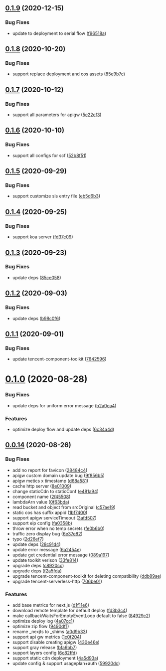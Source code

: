 ## [0.1.9](https://github.com/serverless-components/tencent-nextjs/compare/v0.1.8...v0.1.9) (2020-12-15)


### Bug Fixes

* update to deployment to serial flow ([f96518a](https://github.com/serverless-components/tencent-nextjs/commit/f96518a4f2f3254f7b7c2c74e8cb3e383e176595))

## [0.1.8](https://github.com/serverless-components/tencent-nextjs/compare/v0.1.7...v0.1.8) (2020-10-20)


### Bug Fixes

* support replace deployment and cos assets ([85e9b7c](https://github.com/serverless-components/tencent-nextjs/commit/85e9b7c7dea22fb1eb991de4aca5cfcedc6035a7))

## [0.1.7](https://github.com/serverless-components/tencent-nextjs/compare/v0.1.6...v0.1.7) (2020-10-12)


### Bug Fixes

* support all parameters for apigw ([5e22cf3](https://github.com/serverless-components/tencent-nextjs/commit/5e22cf3595c1adfcf84de008d7af94bfc1bc4184))

## [0.1.6](https://github.com/serverless-components/tencent-nextjs/compare/v0.1.5...v0.1.6) (2020-10-10)


### Bug Fixes

* support all configs for scf ([52b8f51](https://github.com/serverless-components/tencent-nextjs/commit/52b8f51b1cebcf8d16a658454256f4f6014f7e0b))

## [0.1.5](https://github.com/serverless-components/tencent-nextjs/compare/v0.1.4...v0.1.5) (2020-09-29)


### Bug Fixes

* support customize sls entry file ([eb5d6b3](https://github.com/serverless-components/tencent-nextjs/commit/eb5d6b3c2406ce7a225296d3e541f1efda029dd5))

## [0.1.4](https://github.com/serverless-components/tencent-nextjs/compare/v0.1.3...v0.1.4) (2020-09-25)


### Bug Fixes

* support koa server ([fd37c09](https://github.com/serverless-components/tencent-nextjs/commit/fd37c09412b5e123840e841289404055814d5bec))

## [0.1.3](https://github.com/serverless-components/tencent-nextjs/compare/v0.1.2...v0.1.3) (2020-09-23)


### Bug Fixes

* update deps ([85ce058](https://github.com/serverless-components/tencent-nextjs/commit/85ce05849638ef0a318915aa39cdbc5a6ae88133))

## [0.1.2](https://github.com/serverless-components/tencent-nextjs/compare/v0.1.1...v0.1.2) (2020-09-03)


### Bug Fixes

* update deps ([b98c0f6](https://github.com/serverless-components/tencent-nextjs/commit/b98c0f653b58fb9a45f1a6baaa5e0a70e47d3b12))

## [0.1.1](https://github.com/serverless-components/tencent-nextjs/compare/v0.1.0...v0.1.1) (2020-09-01)


### Bug Fixes

* update tencent-component-toolkit ([7642596](https://github.com/serverless-components/tencent-nextjs/commit/7642596228f2972cd857096f4d30a31483175175))

# [0.1.0](https://github.com/serverless-components/tencent-nextjs/compare/v0.0.14...v0.1.0) (2020-08-28)


### Bug Fixes

* update deps for uniform error message ([b2a0ea4](https://github.com/serverless-components/tencent-nextjs/commit/b2a0ea423e89a1ec4694bb8fae11b881412b6f36))


### Features

* optimize deploy flow and update deps ([6c34a4d](https://github.com/serverless-components/tencent-nextjs/commit/6c34a4d1d8f74be5f55aa7a1659f5786b366771b))

## [0.0.14](https://github.com/serverless-components/tencent-nextjs/compare/v0.0.13...v0.0.14) (2020-08-26)


### Bug Fixes

* add no report for favicon ([28484c4](https://github.com/serverless-components/tencent-nextjs/commit/28484c48e6011004df81b1177dd19c03f4b077a1))
* apigw custom domain update bug ([9f856b5](https://github.com/serverless-components/tencent-nextjs/commit/9f856b565e67a4656d041e5f0d277f759f3c01ff))
* apigw metics x timestamp ([d68a581](https://github.com/serverless-components/tencent-nextjs/commit/d68a581e02d267871191d16d010c34f1798b0735))
* cache http server ([8e01009](https://github.com/serverless-components/tencent-nextjs/commit/8e01009823fc1682f75f17e7061b9934b03d5f38))
* change staticCdn to staticConf ([e481a94](https://github.com/serverless-components/tencent-nextjs/commit/e481a9492f1c9f7dba0c168fce0be73fa61cd0f4))
* component name ([2f45508](https://github.com/serverless-components/tencent-nextjs/commit/2f455081075379f209600a200b44bd91a50d2658))
* lambdaArn value ([0f63bda](https://github.com/serverless-components/tencent-nextjs/commit/0f63bdae851f6b3ef14c141ee23fd4d2507f54bb))
* read bucket and object from srcOriginal ([c57ae19](https://github.com/serverless-components/tencent-nextjs/commit/c57ae19dd1457d6554fa0b6fc92a6984fc474262))
* static cos has suffix appid ([1bf7400](https://github.com/serverless-components/tencent-nextjs/commit/1bf74008c729ca927e9fb2a201340606f9e8d6e3))
* support apigw serviceTimeout ([3afd507](https://github.com/serverless-components/tencent-nextjs/commit/3afd507a4b72bf5113322ead4d950df6a3a717f2))
* support eip config ([fa0358b](https://github.com/serverless-components/tencent-nextjs/commit/fa0358b85f2ca9af1abe86e1c815c7d9e3ef63ac))
* throw error when no temp secrets ([fe0b6b0](https://github.com/serverless-components/tencent-nextjs/commit/fe0b6b061bec839db8022d3d0f36fee89dd7a146))
* traffic zero display bug ([6e37e82](https://github.com/serverless-components/tencent-nextjs/commit/6e37e824e6e6009dc1fb952ce3e4ed1b38eb8564))
* typo ([2d26ef7](https://github.com/serverless-components/tencent-nextjs/commit/2d26ef732a97f3e56ef9eb96d6b849fea76eaff4))
* update deps ([28c91d4](https://github.com/serverless-components/tencent-nextjs/commit/28c91d45ebce353e953e8fcafcb66f0e56419865))
* update error message ([6a2454e](https://github.com/serverless-components/tencent-nextjs/commit/6a2454eb2bf7b9cd14ff2c96db051e6c674a5b0f))
* update get credential error message ([089a197](https://github.com/serverless-components/tencent-nextjs/commit/089a197ae7bc8e7cc10dcb8d97d160d8213c2145))
* update toolkit verison ([33fe814](https://github.com/serverless-components/tencent-nextjs/commit/33fe81494992bf2ab1b7530e15fe0f179e212f9d))
* upgrade deps ([c8920cc](https://github.com/serverless-components/tencent-nextjs/commit/c8920cc02fc478b32a44a26762dd0dcfd131d94b))
* upgrade deps ([f2a5fda](https://github.com/serverless-components/tencent-nextjs/commit/f2a5fdaa9f05ffc8fb0437a24a4a15db8b9bbc50))
* upgrade tencent-component-toolkit for deleting compatibility ([ddb89ae](https://github.com/serverless-components/tencent-nextjs/commit/ddb89ae5bd6080f08cef5e489307703e7760be1f))
* upgrade tencent-serverless-http ([706be01](https://github.com/serverless-components/tencent-nextjs/commit/706be018d88cfb93a8a066d14ab99581f6fff372))


### Features

* add base metrics for next.js ([d1f11e6](https://github.com/serverless-components/tencent-nextjs/commit/d1f11e6a185d826f41e2ec46178e0639265ef39b))
* download remote template for default deploy ([fd3b3c4](https://github.com/serverless-components/tencent-nextjs/commit/fd3b3c48fc8a227cf40d7a33dc47429b88aadd11))
* make callbackWaitsForEmptyEventLoop default to false ([84929c2](https://github.com/serverless-components/tencent-nextjs/commit/84929c280e0f0c3a51348d627d053da8bf9b4d08))
* optimize deploy log ([4a07cc1](https://github.com/serverless-components/tencent-nextjs/commit/4a07cc162a4885a776845f3da6a17b6e5e02ec73))
* optimize zip flow ([9490df1](https://github.com/serverless-components/tencent-nextjs/commit/9490df168b0f28f3de9d01544f67570ae86df654))
* rename _nexjts to _shims ([a0d9b33](https://github.com/serverless-components/tencent-nextjs/commit/a0d9b33185f9185b37491ff0dd0ee0cf984d0fed))
* support api gw metrics ([1c0f204](https://github.com/serverless-components/tencent-nextjs/commit/1c0f2045bc5c8b7ccba2f6a0226352aa1198a895))
* support disable creating apigw ([430e46e](https://github.com/serverless-components/tencent-nextjs/commit/430e46e87ec9650565bd23a9fab39bd4e1d6dc2d))
* support gray release ([bfa6bb7](https://github.com/serverless-components/tencent-nextjs/commit/bfa6bb7c79ae7ba7a32fbf42bb9315b77b77259f))
* support layers config ([6c82ffd](https://github.com/serverless-components/tencent-nextjs/commit/6c82ffdae8121daf8b7718d718d55ef751e06b1b))
* support static cdn deployment ([4a5d93a](https://github.com/serverless-components/tencent-nextjs/commit/4a5d93a216eeebc2dbe323ded0e259212ff709b0))
* update config & support usageplan+auth ([59920dc](https://github.com/serverless-components/tencent-nextjs/commit/59920dc934994984fb46c693afc6d4d5adafb007))
